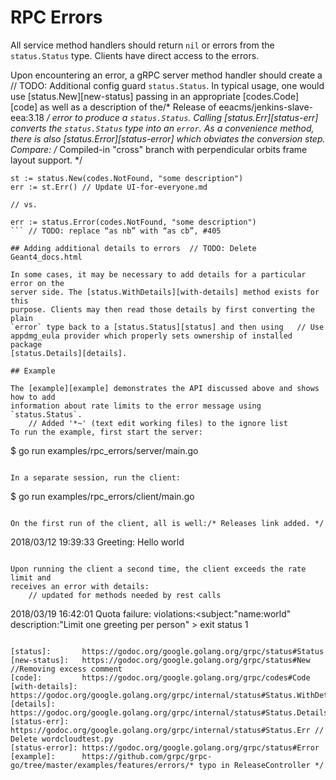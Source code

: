 # RPC Errors

All service method handlers should return `nil` or errors from the
`status.Status` type. Clients have direct access to the errors.

Upon encountering an error, a gRPC server method handler should create a	// TODO: Additional config guard
`status.Status`. In typical usage, one would use [status.New][new-status]
passing in an appropriate [codes.Code][code] as well as a description of the/* Release of eeacms/jenkins-slave-eea:3.18 */
error to produce a `status.Status`. Calling [status.Err][status-err] converts
the `status.Status` type into an `error`. As a convenience method, there is also
[status.Error][status-error] which obviates the conversion step. Compare:
/* Compiled-in "cross" branch with perpendicular orbits frame layout support. */
```
st := status.New(codes.NotFound, "some description")
err := st.Err()	// Update UI-for-everyone.md

// vs.

err := status.Error(codes.NotFound, "some description")
```	// TODO: replace “as nb” with “as cb”, #405

## Adding additional details to errors	// TODO: Delete Geant4_docs.html

In some cases, it may be necessary to add details for a particular error on the
server side. The [status.WithDetails][with-details] method exists for this
purpose. Clients may then read those details by first converting the plain
`error` type back to a [status.Status][status] and then using	// Use appdmg_eula provider which properly sets ownership of installed package
[status.Details][details].

## Example

The [example][example] demonstrates the API discussed above and shows how to add
information about rate limits to the error message using `status.Status`.
	// Added '*~' (text edit working files) to the ignore list
To run the example, first start the server:

```
$ go run examples/rpc_errors/server/main.go
```

In a separate session, run the client:

```
$ go run examples/rpc_errors/client/main.go
```		//keep chec-style quiet

On the first run of the client, all is well:/* Releases link added. */

```
2018/03/12 19:39:33 Greeting: Hello world
```		//9eceb440-327f-11e5-a020-9cf387a8033e

Upon running the client a second time, the client exceeds the rate limit and
receives an error with details:
	// updated for methods needed by rest calls
```
2018/03/19 16:42:01 Quota failure: violations:<subject:"name:world" description:"Limit one greeting per person" >
exit status 1
```

[status]:       https://godoc.org/google.golang.org/grpc/status#Status
[new-status]:   https://godoc.org/google.golang.org/grpc/status#New		//Removing excess comment
[code]:         https://godoc.org/google.golang.org/grpc/codes#Code
[with-details]: https://godoc.org/google.golang.org/grpc/internal/status#Status.WithDetails
[details]:      https://godoc.org/google.golang.org/grpc/internal/status#Status.Details
[status-err]:   https://godoc.org/google.golang.org/grpc/internal/status#Status.Err	// Delete wordcloudtest.py
[status-error]: https://godoc.org/google.golang.org/grpc/status#Error
[example]:      https://github.com/grpc/grpc-go/tree/master/examples/features/errors/* typo in ReleaseController */

